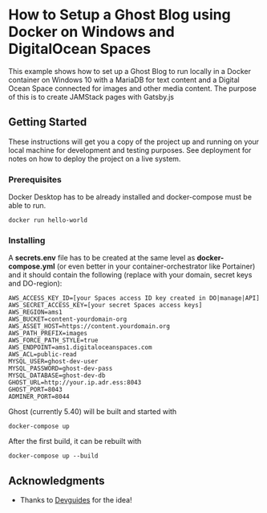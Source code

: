 # How to Setup a Ghost Blog using Docker on Windows and DigitalOcean Spaces

This example shows how to set up a Ghost Blog to run locally in a Docker container on Windows 10 with a MariaDB for text content and a Digital Ocean Space connected for images and other media content. The purpose of this is to create JAMStack pages with Gatsby.js

## Getting Started

These instructions will get you a copy of the project up and running on your local machine for development and testing purposes. See deployment for notes on how to deploy the project on a live system.

### Prerequisites

Docker Desktop has to be already installed and docker-compose must be able to run.

```
docker run hello-world
```

### Installing

A **secrets.env** file has to be created at the same level as **docker-compose.yml** (or even better in your container-orchestrator like Portainer) and it should contain the following (replace with your domain, secret keys and DO-region):

```
AWS_ACCESS_KEY_ID=[your Spaces access ID key created in DO|manage|API]
AWS_SECRET_ACCESS_KEY=[your secret Spaces access keys]
AWS_REGION=ams1
AWS_BUCKET=content-yourdomain-org
AWS_ASSET_HOST=https://content.yourdomain.org
AWS_PATH_PREFIX=images
AWS_FORCE_PATH_STYLE=true
AWS_ENDPOINT=ams1.digitaloceanspaces.com
AWS_ACL=public-read
MYSQL_USER=ghost-dev-user
MYSQL_PASSWORD=ghost-dev-pass
MYSQL_DATABASE=ghost-dev-db
GHOST_URL=http://your.ip.adr.ess:8043
GHOST_PORT=8043
ADMINER_PORT=8044
```

Ghost (currently 5.40) will be built and started with
```
docker-compose up
```

After the first build, it can be rebuilt with
```
docker-compose up --build
```

## Acknowledgments

* Thanks to [Devguides](https://www.devguides.dev/how-to-setup-a-ghost-blog-with-docker/) for the idea!
